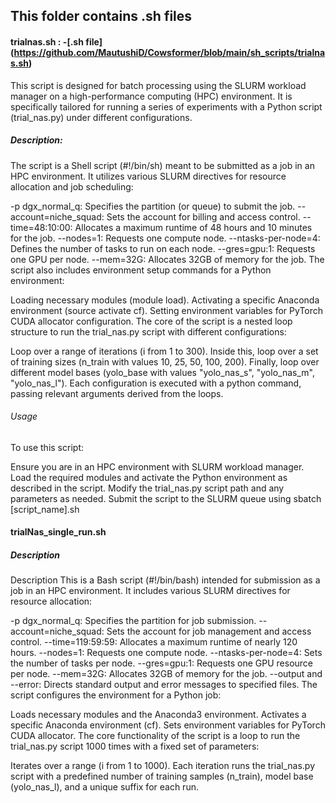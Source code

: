 ## This folder contains .sh files 
#### trialnas.sh : -[.sh file] (https://github.com/MautushiD/Cowsformer/blob/main/sh_scripts/trialnas.sh)
This script is designed for batch processing using the SLURM workload manager on a high-performance computing (HPC) environment. It is specifically tailored for running a series of experiments with a Python script (trial_nas.py) under different configurations.
##### Description: 
The script is a Shell script (#!/bin/sh) meant to be submitted as a job in an HPC environment. It utilizes various SLURM directives for resource allocation and job scheduling:

-p dgx_normal_q: Specifies the partition (or queue) to submit the job.
--account=niche_squad: Sets the account for billing and access control.
--time=48:10:00: Allocates a maximum runtime of 48 hours and 10 minutes for the job.
--nodes=1: Requests one compute node.
--ntasks-per-node=4: Defines the number of tasks to run on each node.
--gres=gpu:1: Requests one GPU per node.
--mem=32G: Allocates 32GB of memory for the job.
The script also includes environment setup commands for a Python environment:

Loading necessary modules (module load).
Activating a specific Anaconda environment (source activate cf).
Setting environment variables for PyTorch CUDA allocator configuration.
The core of the script is a nested loop structure to run the trial_nas.py script with different configurations:

Loop over a range of iterations (i from 1 to 300).
Inside this, loop over a set of training sizes (n_train with values 10, 25, 50, 100, 200).
Finally, loop over different model bases (yolo_base with values "yolo_nas_s", "yolo_nas_m", "yolo_nas_l").
Each configuration is executed with a python command, passing relevant arguments derived from the loops.

###### Usage
To use this script:

Ensure you are in an HPC environment with SLURM workload manager.
Load the required modules and activate the Python environment as described in the script.
Modify the trial_nas.py script path and any parameters as needed.
Submit the script to the SLURM queue using sbatch [script_name].sh

#### trialNas_single_run.sh

##### Description 
Description
This is a Bash script (#!/bin/bash) intended for submission as a job in an HPC environment. It includes various SLURM directives for resource allocation:

-p dgx_normal_q: Specifies the partition for job submission.
--account=niche_squad: Sets the account for job management and access control.
--time=119:59:59: Allocates a maximum runtime of nearly 120 hours.
--nodes=1: Requests one compute node.
--ntasks-per-node=4: Sets the number of tasks per node.
--gres=gpu:1: Requests one GPU resource per node.
--mem=32G: Allocates 32GB of memory for the job.
--output and --error: Directs standard output and error messages to specified files.
The script configures the environment for a Python job:

Loads necessary modules and the Anaconda3 environment.
Activates a specific Anaconda environment (cf).
Sets environment variables for PyTorch CUDA allocator.
The core functionality of the script is a loop to run the trial_nas.py script 1000 times with a fixed set of parameters:

Iterates over a range (i from 1 to 1000).
Each iteration runs the trial_nas.py script with a predefined number of training samples (n_train), model base (yolo_nas_l), and a unique suffix for each run.
